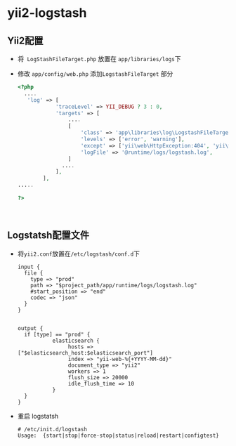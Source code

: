 # yii2-logstash

## Yii2配置

- 将` LogStashFileTarget.php` 放置在 `app/libraries/logs`下

- 修改 `app/config/web.php` 添加`LogstashFileTarget` 部分

  ```php
  <?php
    ....
     'log' => [
              'traceLevel' => YII_DEBUG ? 3 : 0,
              'targets' => [
                  ....
                  [
                      'class' => 'app\libraries\log\LogstashFileTarget',
                      'levels' => ['error', 'warning'],
                      'except' => ['yii\web\HttpException:404', 'yii\web\HttpException:403', 'yii\debug\Module::checkAccess',  'yii\web\HttpException:400', 'yii\base\UserException', 'yii\web\HttpException:401'],
                      'logFile' => '@runtime/logs/logstash.log',
                  ]
                ....
              ],
          ],
  .....
    
  ?>
  ```

  ​

## Logstatsh配置文件

- 将`yii2.conf`放置在`/etc/logstash/conf.d`下

  ```shell
  input {
    file {
      type => "prod"
      path => "$project_path/app/runtime/logs/logstash.log"
      #start_position => "end"
      codec => "json"
    }
  }


  output {
  	if [type] == "prod" {
             elasticsearch {
                  hosts => ["$elasticsearch_host:$elasticsearch_port"]
                  index => "yii-web-%{+YYYY-MM-dd}"
                  document_type => "yii2"
                  workers => 1
                  flush_size => 20000
                  idle_flush_time => 10
             }
  	}
  }
  ```

- 重启 logstatsh

  ```shell
  # /etc/init.d/logstash 
  Usage:  {start|stop|force-stop|status|reload|restart|configtest}
  ```

  ​

